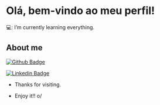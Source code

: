 # Olá, bem-vindo ao meu perfil!

💻: I’m currently learning everything.
 

## About me

[![Github Badge](https://img.shields.io/badge/-Github-000?style=flat-square&logo=Github&logoColor=white&link=https://github.com/RamosWill)](https://github.com/RamosWill)

[![Linkedin Badge](https://img.shields.io/badge/-LinkedIn-blue?style=flat-square&logo=Linkedin&logoColor=white&link=https://www.linkedin.com/in/william-ramos-de-caldas-570069265/)](https://www.linkedin.com/in/william-ramos-de-caldas-570069265/)

- Thanks for visiting.

- Enjoy it!! o/
